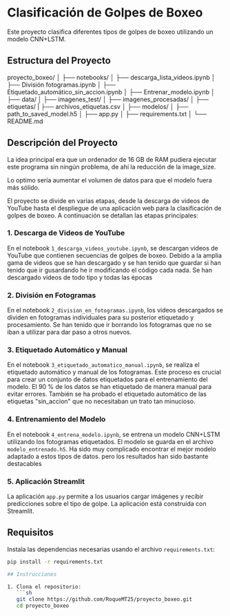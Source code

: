 # Clasificación de Golpes de Boxeo

Este proyecto clasifica diferentes tipos de golpes de boxeo utilizando un modelo CNN+LSTM.

## Estructura del Proyecto

proyecto_boxeo/
│
├── notebooks/
│ ├── descarga_lista_videos.ipynb
│ ├── División fotogramas.ipynb
│ ├── Etiquetado_automático_sin_accion.ipynb
│ ├── Entrenar_modelo.ipynb
│
├── data/
│ ├── imagenes_test/
│ ├── imagenes_procesadas/
│ ├── etiquetas/
| ├── archivos_etiquetas.csv
│
├── modelos/
│ ├── path_to_saved_model.h5
│
├── app.py
│
├── requirements.txt
│
└── README.md


## Descripción del Proyecto

La idea principal era que un ordenador de 16 GB de RAM pudiera ejecutar este programa sin ningún problema, de ahí la reducción de la image_size.

Lo optimo sería aumentar el volumen de datos para que el modelo fuera más sólido.

El proyecto se divide en varias etapas, desde la descarga de videos de YouTube hasta el despliegue de una aplicación web para la clasificación de golpes de boxeo. A continuación se detallan las etapas principales:

### 1. Descarga de Videos de YouTube

En el notebook `1_descarga_videos_youtube.ipynb`, se descargan videos de YouTube que contienen secuencias de golpes de boxeo. Debido a la amplia gama de videos que se han descargado y se han tenido que guardar si han tenido que ir gusardando he ir modificando el código cada nada. Se han descargado videos de todo tipo y todas las épocas

### 2. División en Fotogramas

En el notebook `2_division_en_fotogramas.ipynb`, los videos descargados se dividen en fotogramas individuales para su posterior etiquetado y procesamiento. Se han tenido que ir borrando los fotogramas que no se iban a utilizar para dar paso a otros nuevos.

### 3. Etiquetado Automático y Manual

En el notebook `3_etiquetado_automatico_manual.ipynb`, se realiza el etiquetado automático y manual de los fotogramas. Este proceso es crucial para crear un conjunto de datos etiquetados para el entrenamiento del modelo. El 90 % de los datos se han etiquetado de manera manual para evitar errores. También se ha probado el etiquetado automático de las etiquetas "sin_accion" que no necesitaban un trato tan minucioso.

### 4. Entrenamiento del Modelo

En el notebook `4_entrena_modelo.ipynb`, se entrena un modelo CNN+LSTM utilizando los fotogramas etiquetados. El modelo se guarda en el archivo `modelo_entrenado.h5`. Ha sido muy complicado encontrar el mejor modelo adaptado a estos tipos de datos. pero los resultados han sido bastante destacables

### 5. Aplicación Streamlit

La aplicación `app.py` permite a los usuarios cargar imágenes y recibir predicciones sobre el tipo de golpe. La aplicación está construida con Streamlit.

## Requisitos

Instala las dependencias necesarias usando el archivo `requirements.txt`:

```sh
pip install -r requirements.txt

## Instrucciones

1. Clona el repositorio:
   ```sh
   git clone https://github.com/RoqueMT25/proyecto_boxeo.git
   cd proyecto_boxeo
